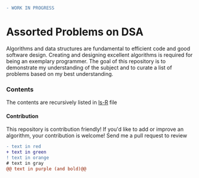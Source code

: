 ```diff
- WORK IN PROGRESS
```

# Assorted Problems on DSA 
Algorithms and data structures are fundamental to efficient code and good software design. Creating and designing excellent algorithms is required for being an exemplary programmer. The goal of this repository is to demonstrate my understanding of the subject and to curate a list of problems based on my best understanding. 

### Contents
The contents are recursively listed in [ls-R](./ls-R.txt) file

#### Contribution 
This repository is contribution friendly! If you'd like to add or improve an algorithm, your contribution is welcome! Send me a pull request to review
```diff
- text in red
+ text in green
! text in orange
# text in gray
@@ text in purple (and bold)@@
```
